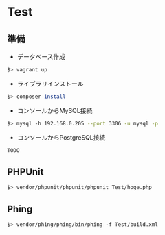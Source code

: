 # Test
## 準備

* データベース作成
```sh
$> vagrant up
```

* ライブラリインストール
```sh
$> composer install
```

* コンソールからMySQL接続
```sh
$> mysql -h 192.168.0.205 --port 3306 -u mysql -p
```

* コンソールからPostgreSQL接続
```sh
TODO
```

## PHPUnit
```sh
$> vendor/phpunit/phpunit/phpunit Test/hoge.php

```

## Phing
```sh
$> vendor/phing/phing/bin/phing -f Test/build.xml
```
